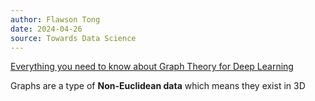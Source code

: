 ```yaml
---
author: Flawson Tong
date: 2024-04-26
source: Towards Data Science
---
```

[Everything you need to know about Graph Theory for Deep Learning](https://towardsdatascience.com/graph-theory-and-deep-learning-know-hows-6556b0e9891b)


Graphs are a type of **Non-Euclidean data** which means they exist in 3D